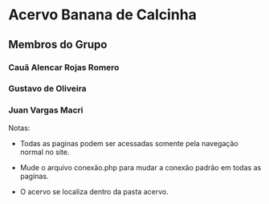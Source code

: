# Acervo Banana de Calcinha

## Membros do Grupo

### Cauã Alencar Rojas Romero

### Gustavo de Oliveira

### Juan Vargas Macri

Notas:  

- Todas as paginas podem ser acessadas somente pela navegação normal no site.

- Mude o arquivo conexão.php para mudar a conexão padrão em todas as paginas.

- O acervo se localiza dentro da pasta acervo.
